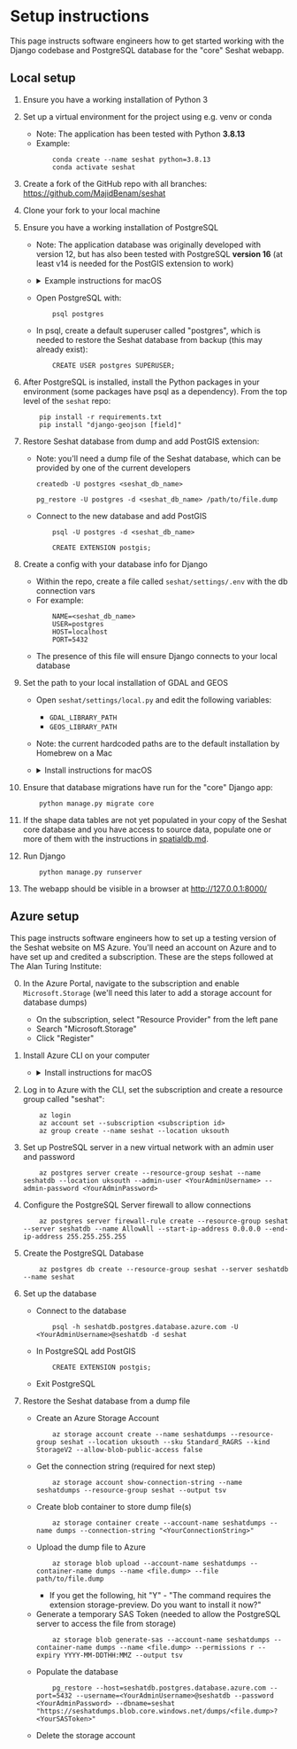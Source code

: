 # Setup instructions

This page instructs software engineers how to get started working with the Django codebase and PostgreSQL database for the "core" Seshat webapp.

## Local setup

1. Ensure you have a working installation of Python 3

2. Set up a virtual environment for the project using e.g. venv or conda
    - Note: The application has been tested with Python **3.8.13**
    - Example:
        ```
            conda create --name seshat python=3.8.13
            conda activate seshat
        ```

3. Create a fork of the GitHub repo with all branches: https://github.com/MajidBenam/seshat

4. Clone your fork to your local machine

5. Ensure you have a working installation of PostgreSQL 
    - Note: The application database was originally developed with version 12, but has also been tested with PostgreSQL **version 16** (at least v14 is needed for the PostGIS extension to work)
    - <details><summary>Example instructions for macOS</summary>

        - Check if you already have PosgreSQL installed via brew:
            - `brew services list`
        - If no installation exists, follow the instructions to install https://postgresapp.com/ which **gives you PostgreSQL version 16 with PostGIS installed**.
            - Ed's note: I had a lot of trouble getting PostgreSQL 14 to start on an M1 Mac, but installing via postgresapp worked. If you have the same issue, it may be worth ensuring all traces of brew installations are removed first, e.g. run `find /opt/homebrew -name '*postgresql*'` and remove everything first
        - If you want to use brew, PostGIS will *only* work with version 14:
            - `brew install postgres@14`
            - `brew services start postgresql@14`
            - `brew install postgis`
        </details>
    - Open PostgreSQL with:
        ```
            psql postgres
        ```
    - In psql, create a default superuser called "postgres", which is needed to restore the Seshat database from backup (this may already exist):
        ```
            CREATE USER postgres SUPERUSER;
        ```

6. After PostgreSQL is installed, install the Python packages in your environment (some packages have psql as a dependency). From the top level of the `seshat` repo:
    ```
        pip install -r requirements.txt
        pip install "django-geojson [field]"
    ```

7. Restore Seshat database from dump and add PostGIS extension:
    - Note: you'll need a dump file of the Seshat database, which can be provided by one of the current developers
        ```
        createdb -U postgres <seshat_db_name>

        pg_restore -U postgres -d <seshat_db_name> /path/to/file.dump
        ```
    - Connect to the new database and add PostGIS
        ```
            psql -U postgres -d <seshat_db_name>

            CREATE EXTENSION postgis;
        ```

8. Create a config with your database info for Django
    - Within the repo, create a file called `seshat/settings/.env` with the db connection vars
    - For example:
        ```
            NAME=<seshat_db_name>
            USER=postgres
            HOST=localhost
            PORT=5432
        ```
    - The presence of this file will ensure Django connects to your local database

9. Set the path to your local installation of GDAL and GEOS
    - Open `seshat/settings/local.py` and edit the following variables:
        - `GDAL_LIBRARY_PATH`
        - `GEOS_LIBRARY_PATH`
    - Note: the current hardcoded paths are to the default installation by Homebrew on a Mac
    - <details><summary>Install instructions for macOS</summary>

        - `brew install gdal`
        - `brew install geos`
        </details>

10. Ensure that database migrations have run for the "core" Django app:
    ```
        python manage.py migrate core
    ```

11. If the shape data tables are not yet populated in your copy of the Seshat core database and you have access to source data, populate one or more of them with the instructions in [spatialdb.md](spatialdb.md).

12. Run Django
    ```
        python manage.py runserver
    ```

13. The webapp should be visible in a browser at http://127.0.0.1:8000/



## Azure setup

This page instructs software engineers how to set up a testing version of the Seshat website on MS Azure. You'll need an account on Azure and to have set up and credited a subscription. These are the steps followed at The Alan Turing Institute:

0. In the Azure Portal, navigate to the subscription and enable `Microsoft.Storage` (we'll need this later to add a storage account for database dumps)
    - On the subscription, select "Resource Provider" from the left pane
    - Search "Microsoft.Storage"
    - Click "Register"

1. Install Azure CLI on your computer
    - <details><summary>Install instructions for macOS</summary>

        - `brew install azure-cli`
        </details>

2. Log in to Azure with the CLI, set the subscription and create a resource group called "seshat":
    ```
        az login
        az account set --subscription <subscription id>
        az group create --name seshat --location uksouth
    ```

3. Set up PostreSQL server in a new virtual network with an admin user and password
    ```
        az postgres server create --resource-group seshat --name seshatdb --location uksouth --admin-user <YourAdminUsername> --admin-password <YourAdminPassword>
    ```

4. Configure the PostgreSQL Server firewall to allow connections
    ```
        az postgres server firewall-rule create --resource-group seshat --server seshatdb --name AllowAll --start-ip-address 0.0.0.0 --end-ip-address 255.255.255.255
    ```

5. Create the PostgreSQL Database
    ```
        az postgres db create --resource-group seshat --server seshatdb --name seshat
    ```

6. Set up the database
    - Connect to the database
        ```
            psql -h seshatdb.postgres.database.azure.com -U <YourAdminUsername>@seshatdb -d seshat
        ```
    - In PostgreSQL add PostGIS
        ```
            CREATE EXTENSION postgis;
        ```
    - Exit PostgreSQL

7. Restore the Seshat database from a dump file
    - Create an Azure Storage Account
        ```
            az storage account create --name seshatdumps --resource-group seshat --location uksouth --sku Standard_RAGRS --kind StorageV2 --allow-blob-public-access false
        ```
    - Get the connection string (required for next step)
        ```
            az storage account show-connection-string --name seshatdumps --resource-group seshat --output tsv
        ```
    - Create blob container to store dump file(s)
        ```
            az storage container create --account-name seshatdumps --name dumps --connection-string "<YourConnectionString>"
        ```
    - Upload the dump file to Azure
        ```
            az storage blob upload --account-name seshatdumps --container-name dumps --name <file.dump> --file path/to/file.dump

        ```
        - If you get the following, hit "Y" - "The command requires the extension storage-preview. Do you want to install it now?"
    - Generate a temporary SAS Token (needed to allow the PostgreSQL server to access the file from storage)
        ```
            az storage blob generate-sas --account-name seshatdumps --container-name dumps --name <file.dump> --permissions r --expiry YYYY-MM-DDTHH:MMZ --output tsv

        ```
    - Populate the database
        ```
            pg_restore --host=seshatdb.postgres.database.azure.com --port=5432 --username=<YourAdminUsername>@seshatdb --password <YourAdminPassword> --dbname=seshat "https://seshatdumps.blob.core.windows.net/dumps/<file.dump>?<YourSASToken>"

        ```
    - Delete the storage account